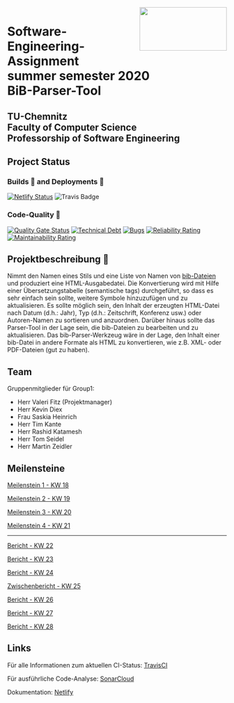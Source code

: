 <img align="right" src="https://upload.wikimedia.org/wikipedia/de/thumb/e/e3/Logo_TU_Chemnitz.svg/2000px-Logo_TU_Chemnitz.svg.png" width="200" height="99.5"/>

<h1>Software-Engineering-Assignment <br/> summer semester 2020 <br/> BiB-Parser-Tool</h1>
<h2>TU-Chemnitz <br/> Faculty of Computer Science <br/> Professorship of Software Engineering</h2>

## Project Status

### Builds :construction_worker: and Deployments :rocket:

[![Netlify Status](https://api.netlify.com/api/v1/badges/c88170d7-f1a1-48d4-8e86-d8d1fdfb8afd/deploy-status)](https://app.netlify.com/sites/relaxed-heisenberg-aecc6d/deploys)
![Travis Badge](https://travis-ci.com/timkante/bibParser.svg?branch=master "TravisCI - Status")

### Code-Quality :art:

[![Quality Gate Status](https://sonarcloud.io/api/project_badges/measure?project=timkante_bibParser&metric=alert_status)](https://sonarcloud.io/dashboard?id=timkante_bibParser)
[![Technical Debt](https://sonarcloud.io/api/project_badges/measure?project=timkante_bibParser&metric=sqale_index)](https://sonarcloud.io/dashboard?id=timkante_bibParser)
[![Bugs](https://sonarcloud.io/api/project_badges/measure?project=timkante_bibParser&metric=bugs)](https://sonarcloud.io/dashboard?id=timkante_bibParser)
[![Reliability Rating](https://sonarcloud.io/api/project_badges/measure?project=timkante_bibParser&metric=reliability_rating)](https://sonarcloud.io/dashboard?id=timkante_bibParser)
[![Maintainability Rating](https://sonarcloud.io/api/project_badges/measure?project=timkante_bibParser&metric=sqale_rating)](https://sonarcloud.io/dashboard?id=timkante_bibParser)

## Projektbeschreibung :pencil:

Nimmt den Namen eines Stils und eine Liste von Namen von [bib-Dateien](https://de.wikipedia.org/wiki/BibTeX) und produziert eine HTML-Ausgabedatei. Die Konvertierung wird mit Hilfe einer Übersetzungstabelle (semantische tags) durchgeführt, so dass es sehr einfach sein sollte, weitere Symbole hinzuzufügen und zu aktualisieren. Es sollte möglich sein, den Inhalt der erzeugten HTML-Datei nach Datum (d.h.: Jahr), Typ (d.h.: Zeitschrift, Konferenz usw.) oder Autoren-Namen zu sortieren und anzuordnen. Darüber hinaus sollte das Parser-Tool in der Lage sein, die bib-Dateien zu bearbeiten und zu aktualisieren. Das bib-Parser-Werkzeug wäre in der Lage, den Inhalt einer bib-Datei in andere Formate als HTML zu konvertieren, wie z.B. XML- oder PDF-Dateien (gut zu haben).

## Team

Gruppenmitglieder für Group1:

+ Herr Valeri Fitz (Projektmanager)
+ Herr Kevin Diex
+ Frau Saskia Heinrich
+ Herr Tim Kante
+ Herr Rashid Katamesh
+ Herr Tom Seidel
+ Herr Martin Zeidler

## Meilensteine

[Meilenstein 1 - KW 18](doc/milestone1/berichtGroup1KW18.md "Bericht der KW 18")

[Meilenstein 2 - KW 19](doc/milestone2/berichtGroup1KW19.md "Bericht der KW 19")

[Meilenstein 3 - KW 20](doc/milestone3/berichtGroup1KW20.md "Bericht der KW 20")

[Meilenstein 4 - KW 21](doc/milestone4/berichtGroup1KW21.md "Bericht der KW 21")

---

[Bericht - KW 22](doc/Berichte/berichtGroup1KW22.md "Bericht der KW 22")

[Bericht - KW 23](doc/Berichte/berichtGroup1KW23.md "Bericht der KW 23")

[Bericht - KW 24](doc/Berichte/berichtGroup1KW24.md "Bericht der KW 24")

[Zwischenbericht - KW 25](doc/Berichte/Zwischenbericht.md "Zwischenbericht der KW 25")

[Bericht - KW 26](doc/Berichte/berichtGroup1KW26.md "Bericht der KW 26")

[Bericht - KW 27](doc/Berichte/berichtGroup1KW27.md "Bericht der KW 27")

[Bericht - KW 28](doc/Berichte/berichtGroup1KW28.md "Bericht der KW 28")

## Links

Für alle Informationen zum aktuellen CI-Status: [TravisCI](https://travis-ci.com/github/timkante/bibParser "TravisCI")

Für ausführliche Code-Analyse: [SonarCloud](https://sonarcloud.io/dashboard?id=timkante_bibParser "SonarCloud.io")

Dokumentation: [Netlify](https://bibparser.timkante.dev "Doxygen")
